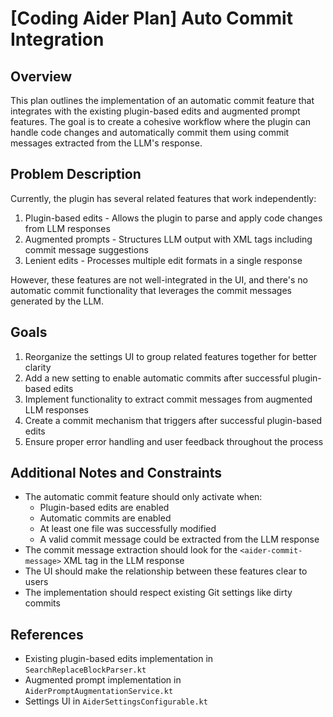 # [Coding Aider Plan] Auto Commit Integration

## Overview
This plan outlines the implementation of an automatic commit feature that integrates with the existing plugin-based edits and augmented prompt features. The goal is to create a cohesive workflow where the plugin can handle code changes and automatically commit them using commit messages extracted from the LLM's response.

## Problem Description
Currently, the plugin has several related features that work independently:
1. Plugin-based edits - Allows the plugin to parse and apply code changes from LLM responses
2. Augmented prompts - Structures LLM output with XML tags including commit message suggestions
3. Lenient edits - Processes multiple edit formats in a single response

However, these features are not well-integrated in the UI, and there's no automatic commit functionality that leverages the commit messages generated by the LLM.

## Goals
1. Reorganize the settings UI to group related features together for better clarity
2. Add a new setting to enable automatic commits after successful plugin-based edits
3. Implement functionality to extract commit messages from augmented LLM responses
4. Create a commit mechanism that triggers after successful plugin-based edits
5. Ensure proper error handling and user feedback throughout the process

## Additional Notes and Constraints
- The automatic commit feature should only activate when:
  - Plugin-based edits are enabled
  - Automatic commits are enabled
  - At least one file was successfully modified
  - A valid commit message could be extracted from the LLM response
- The commit message extraction should look for the `<aider-commit-message>` XML tag in the LLM response
- The UI should make the relationship between these features clear to users
- The implementation should respect existing Git settings like dirty commits

## References
- Existing plugin-based edits implementation in `SearchReplaceBlockParser.kt`
- Augmented prompt implementation in `AiderPromptAugmentationService.kt`
- Settings UI in `AiderSettingsConfigurable.kt`
